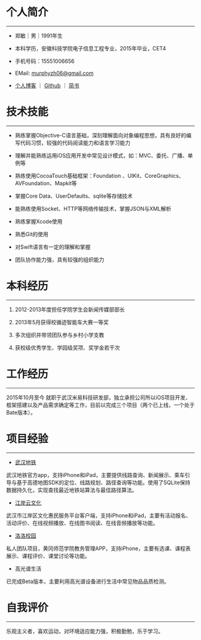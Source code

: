 # 个人简介

------

* 郑敏｜男｜1991年生

* 本科学历，安徽科技学院电子信息工程专业，2015年毕业，CET4

* 手机号码：15551006656

* EMail:  murphyzh06@gmail.com

* [个人博客](https://fusugz.github.io) ｜ [Github](https://github.com/Fusugz) ｜ [简书](http://www.jianshu.com/u/5d6941ea3713)



# 技术技能

------

*   熟练掌握Objective-C语言基础，深刻理解面向对象编程思想，具有良好的编写代码习惯，较强的代码阅读能力和语言学习能力

*   理解并能熟练运用iOS应用开发中常见设计模式，如：MVC、委托、广播、单例等

*   熟练使用CocoaTouch基础框架：Foundation 、UIKit、CoreGraphics、AVFoundation、Mapkit等

* 掌握Core Data、UserDefaults、sqlite等存储技术

* 能熟练使用Socket、HTTP等网络传输技术，掌握JSON与XML解析

* 熟练掌握Xcode使用

* 熟悉Git的使用

* 对Swift语言有一定的理解和掌握

* 团队协作能力强，具有较强的组织能力



# 本科经历

------

1. 2012-2013年度担任学院学生会新闻传媒部部长

1. 2013年5月获得校循迹智能车大赛一等奖

1. 多次组织并带领团队参与乡村小学支教

1. 获校级优秀学生、学园级奖项、奖学金若干次



# 工作经历

------

2015年10月至今 就职于武汉米易科技研发部，独立承担公司所以iOS项目开发、框架搭建以及产品需求确定等工作，目前以完成三个项目（两个已上线，一个处于Bate版本）。



# 项目经验

------

* [武汉地铁](https://itunes.apple.com/us/app/id1086530506)

武汉地铁官方app，支持iPhone和iPad，主要提供线路查询、新闻展示、乘车引导与基于高德地图SDK的定位、线路规划、路径查询等功能。使用了SQLite保持数据持久化，实现查找最近地铁站算法与最佳路径算法。

* [江岸云文化](https://itunes.apple.com/us/app/id1142864250)

武汉市江岸区文化惠民服务平台客户端，支持iPhone和iPad，主要有活动报名、活动评价、在线视频播放、在线图书阅读、在线音频播放等功能。

* [洛洛校园](https://itunes.apple.com/us/app/id1227164564)

私人团队项目，黄冈师范学院教务管理APP，支持iPhone，主要有选课、课程表展示、课程评价、课堂讨论等功能。

* 高光谱生活 

已完成Beta版本，主要利用高光谱设备进行生活中常见物品品质检测。

# 自我评价
------

乐观主义者，喜欢运动，对环境适应能力强，积极勤勉，乐于学习。



